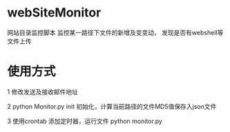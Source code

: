 # webSiteMonitor
网站目录监控脚本 监控某一路径下文件的新增及变变动， 发现是否有webshell等文件上传

# 使用方式

1 修改发送及接收邮件地址 

2 python Monitor.py init 初始化，计算当前路径的文件MD5值保存入json文件

3 使用crontab 添加定时器，运行文件 python monitor.py
